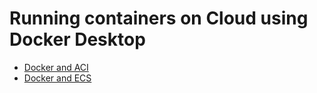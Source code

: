 # Running containers on Cloud using Docker Desktop


- [Docker and ACI](https://docs.docker.com/engine/context/aci-integration/)
- [Docker and ECS](https://docs.docker.com/engine/context/ecs-integration/)